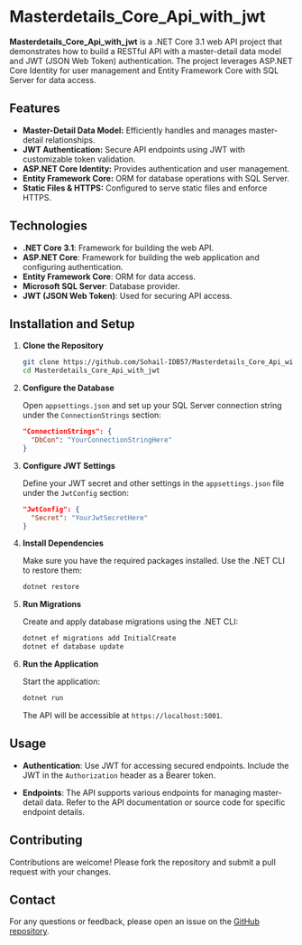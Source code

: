 # Masterdetails_Core_Api_with_jwt

**Masterdetails_Core_Api_with_jwt** is a .NET Core 3.1 web API project that demonstrates how to build a RESTful API with a master-detail data model and JWT (JSON Web Token) authentication. The project leverages ASP.NET Core Identity for user management and Entity Framework Core with SQL Server for data access.

## Features

- **Master-Detail Data Model:** Efficiently handles and manages master-detail relationships.
- **JWT Authentication:** Secure API endpoints using JWT with customizable token validation.
- **ASP.NET Core Identity:** Provides authentication and user management.
- **Entity Framework Core:** ORM for database operations with SQL Server.
- **Static Files & HTTPS:** Configured to serve static files and enforce HTTPS.

## Technologies

- **.NET Core 3.1**: Framework for building the web API.
- **ASP.NET Core**: Framework for building the web application and configuring authentication.
- **Entity Framework Core**: ORM for data access.
- **Microsoft SQL Server**: Database provider.
- **JWT (JSON Web Token)**: Used for securing API access.

## Installation and Setup

1. **Clone the Repository**

   ```bash
   git clone https://github.com/Sohail-IDB57/Masterdetails_Core_Api_with_jwt.git
   cd Masterdetails_Core_Api_with_jwt
   ```

2. **Configure the Database**

   Open `appsettings.json` and set up your SQL Server connection string under the `ConnectionStrings` section:

   ```json
   "ConnectionStrings": {
     "DbCon": "YourConnectionStringHere"
   }
   ```

3. **Configure JWT Settings**

   Define your JWT secret and other settings in the `appsettings.json` file under the `JwtConfig` section:

   ```json
   "JwtConfig": {
     "Secret": "YourJwtSecretHere"
   }
   ```

4. **Install Dependencies**

   Make sure you have the required packages installed. Use the .NET CLI to restore them:

   ```bash
   dotnet restore
   ```

5. **Run Migrations**

   Create and apply database migrations using the .NET CLI:

   ```bash
   dotnet ef migrations add InitialCreate
   dotnet ef database update
   ```

6. **Run the Application**

   Start the application:

   ```bash
   dotnet run
   ```

   The API will be accessible at `https://localhost:5001`.

## Usage

- **Authentication**: Use JWT for accessing secured endpoints. Include the JWT in the `Authorization` header as a Bearer token.

- **Endpoints**: The API supports various endpoints for managing master-detail data. Refer to the API documentation or source code for specific endpoint details.

## Contributing

Contributions are welcome! Please fork the repository and submit a pull request with your changes.

## Contact

For any questions or feedback, please open an issue on the [GitHub repository](https://github.com/Sohail-IDB57/Masterdetails_Core_Api_with_jwt).

```
